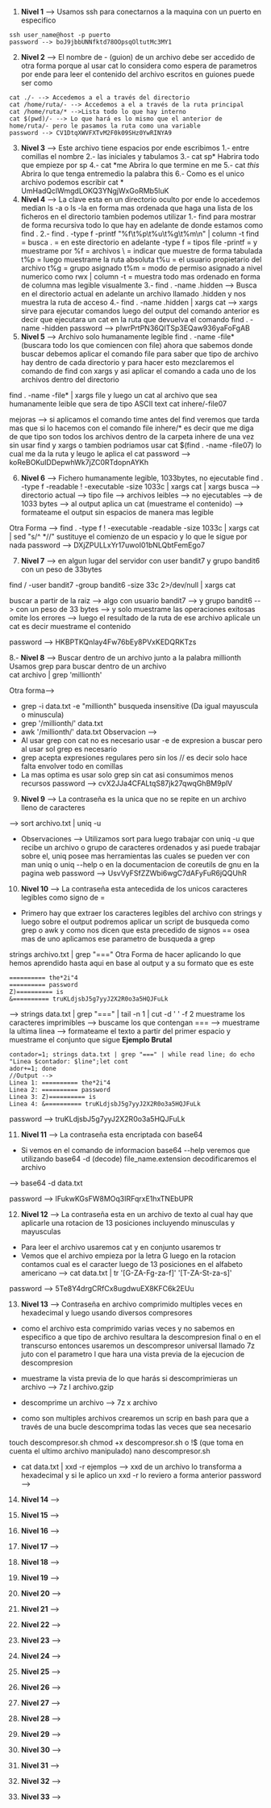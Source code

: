 1. **Nivel 1** --> 
Usamos ssh para conectarnos a la maquina con un puerto en especifico
~~~
ssh user_name@host -p puerto
password --> boJ9jbbUNNfktd78OOpsqOltutMc3MY1
~~~
2. **Nivel 2** -->
El nombre de - (guion) de un archivo debe ser accedido de otra forma porque al usar cat lo considera como espera de parametros por ende para leer el contenido del archivo escritos en guiones puede ser como
~~~
cat ./- --> Accedemos a el a través del directorio
cat /home/ruta/- --> Accedemos a el a través de la ruta principal
cat /home/ruta/* -->Lista todo lo que hay interno
cat $(pwd)/- --> Lo que hará es lo mismo que el anterior de home/ruta/- pero le pasamos la ruta como una variable
password --> CV1DtqXWVFXTvM2F0k09SHz0YwRINYA9
~~~
3. **Nivel 3** --> Este archivo tiene espacios por ende escribimos 
1.- entre comillas el nombre 
2.- las iniciales y tabulamos
3.- cat sp* Habrira todo que empieze por sp
4.- cat *me Abrira lo que termine en me 
5.- cat *this* Abrira lo que tenga entremedio la palabra this
6.- Como es el unico archivo podemos escribir cat *
UmHadQclWmgdLOKQ3YNgjWxGoRMb5luK
4. **Nivel 4** --> La clave esta en un directorio oculto por ende lo accedemos median ls -a o ls -la en forma mas ordenada que haga una lista de los ficheros en el directorio
tambien podemos utilizar 
1.- find para mostrar de forma recursiva todo lo que hay en adelante de donde estamos como find .
2.- find . -type f -printf "%f\t%p\t%u\t%g\t%m\n" | column -t
find = busca
. = en este directorio en adelante
-type f = tipos file
-printf = y muestrame por
%f = archivos
\ = indicar que muestre de forma tabulada
t%p = luego muestrame la ruta absoluta
t%u = el usuario propietario del archivo
t%g = grupo asignado
t%m = modo de permiso asignado a nivel numerico como rwx
| column -t = muestra todo mas ordenado en forma de columna mas legible visualmente
3.- find . -name .hidden --> Busca en el directorio actual en adelante un archivo llamado .hidden y nos muestra la ruta de acceso
4.- find . -name .hidden | xargs cat --> xargs sirve para ejecutar comandos luego del output del comando anterior es decir que ejecutara un cat en la ruta que devuelva el comando find . -name -hidden
password --> pIwrPrtPN36QITSp3EQaw936yaFoFgAB
5. **Nivel 5** --> Archivo solo humanamente legible 
find . -name -file* (buscara todo los que comiencen con file)
ahora que sabemos donde buscar debemos aplicar el comando file para saber que tipo de archivo hay dentro de cada directorio y para hacer esto mezclaremos el comando de find con xargs y asi aplicar el comando a cada uno de los archivos dentro del directorio

find . -name -file* | xargs file
y luego un cat al archivo que sea humanamente leible que sera de tipo ASCII text
cat inhere/-file07

mejoras --> si aplicamos el comando time antes del find veremos que tarda mas que si lo hacemos con el comando file inhere/* es decir que me diga de que tipo son todos los archivos dentro de la carpeta inhere de una vez sin usar find y xargs
o tambien podriamos usar cat $(find . -name -file07) lo cual me da la ruta y leugo le aplica el cat
password --> koReBOKuIDDepwhWk7jZC0RTdopnAYKh


6. **Nivel 6** --> Fichero humanamente legible, 1033bytes, no ejecutable
find . -type f -readable ! -executable -size 1033c | xargs cat | xargs
busca --> 
directorio actual --> 
tipo file --> 
archivos leibles --> 
no ejecutables --> 
de 1033 bytes --> 
al output aplica un cat (muestrame el contenido) --> 
formateame el output sin espacios de manera mas legible 

Otra Forma --> find . -type f ! -executable -readable -size 1033c | xargs cat | sed "s/^ *//" sustituye el comienzo de un espacio y lo que le sigue por nada 
password --> DXjZPULLxYr17uwoI01bNLQbtFemEgo7

7. **Nivel 7** --> en algun lugar del servidor con user bandit7 y grupo bandit6 con un peso de 33bytes

find / -user bandit7 -group bandit6 -size 33c 2>/dev/null | xargs cat 

buscar a partir de la raiz --> algo con usuario bandit7 --> y grupo bandit6 --> con un peso de 33 bytes --> y solo muestrame las operaciones exitosas omite los errores --> luego el resultado de la ruta de ese archivo aplicale un cat es decir muestrame el contenido

password --> HKBPTKQnIay4Fw76bEy8PVxKEDQRKTzs

8.- **Nivel 8** --> Buscar dentro de un archivo junto a la palabra millionth 
Usamos grep para buscar dentro de un archivo\
cat archivo | grep 'millionth'

Otra forma--> 
- grep -i data.txt -e "millionth" busqueda insensitive (Da igual mayuscula o minuscula)
- grep '/millionth/' data.txt
- awk '/millionth/' data.txt
Observacion --> 
 - Al usar grep con cat no es necesario usar -e de expresion a buscar pero al usar sol grep es necesario
 - grep acepta expresiones regulares pero sin los // es decir solo hace falta envolver todo en comillas
 - La mas optima es usar solo grep sin cat asi consumimos menos recursos
password --> cvX2JJa4CFALtqS87jk27qwqGhBM9plV

9. **Nivel 9** --> La contraseña es la unica que no se repite en un archivo lleno de caracteres

--> sort archivo.txt  | uniq -u

- Observaciones --> Utilizamos sort para luego trabajar con uniq -u que recibe un archivo o grupo de caracteres ordenados y asi puede trabajar sobre el, uniq posee mas herramientas las cuales se pueden ver con man uniq o uniq --help o en la documentacion de coreutils de gnu en la pagina web
password --> UsvVyFSfZZWbi6wgC7dAFyFuR6jQQUhR

10. **Nivel 10** --> La contraseña esta antecedida de los unicos caracteres legibles como signo de = 

- Primero hay que extraer los caracteres legibles del archivo con strings y luego sobre el output podremos aplicar un script de busqueda como grep o awk y como nos dicen que esta precedido de signos == osea mas de uno aplicamos ese parametro de busqueda a grep

strings archivo.txt | grep "==="
Otra Forma de hacer aplicando lo que hemos aprendido hasta aqui en base al output y a su formato que es este
~~~
========== the*2i"4
========== password
Z)========== is
&========== truKLdjsbJ5g7yyJ2X2R0o3a5HQJFuLk
~~~
--> strings data.txt | grep "===" | tail -n 1 | cut -d ' ' -f 2 
muestrame los caracteres imprimibles --> buscame los que contengan === --> muestrame la ultima linea --> formateame el texto a partir del primer espacio y muestrame el conjunto que sigue
**Ejemplo Brutal**
~~~
contador=1; strings data.txt | grep "===" | while read line; do echo "Linea $contador: $line";let cont
ador+=1; done
//Output -->
Linea 1: ========== the*2i"4
Linea 2: ========== password
Linea 3: Z)========== is
Linea 4: &========== truKLdjsbJ5g7yyJ2X2R0o3a5HQJFuLk
~~~
password --> truKLdjsbJ5g7yyJ2X2R0o3a5HQJFuLk

11. **Nivel 11** --> La contraseña esta encriptada con base64
- Si vemos en el comando de informacion base64 --help veremos que utilizando base64 -d (decode) file_name.extension decodificaremos el archivo

--> base64 -d data.txt

password --> IFukwKGsFW8MOq3IRFqrxE1hxTNEbUPR

12. **Nivel 12** --> La contraseña esta en un archivo de texto al cual hay que aplicarle una rotacion de 13 posiciones incluyendo minusculas y mayusculas
- Para leer el archivo usaremos cat y en conjunto usaremos tr
- Vemos que el archivo empieza por la letra G luego en la rotacion contamos cual es el caracter luego de 13 posiciones en el alfabeto americano
--> cat data.txt | tr '[G-ZA-Fg-za-f]' '[T-ZA-St-za-s]' 


password --> 5Te8Y4drgCRfCx8ugdwuEX8KFC6k2EUu


13. **Nivel 13** --> Contraseña en archivo comprimido multiples veces en hexadecimal y luego usando diversos compresores

- como el archivo esta comprimido varias veces y no sabemos en especifico a que tipo de archivo resultara la descompresion final o en el transcurso entonces usaremos un descompresor universal llamado 7z juto con el parametro l que hara una vista previa de la ejecucion de descompresion 

- muestrame la vista previa de lo que harás si descomprimieras un archivo
--> 7z l archivo.gzip
- descomprime un archivo 
--> 7z x archivo

- como son multiples archivos crearemos un scrip en bash para que a través de una bucle descomprima todas las veces que sea necesario

touch descompresor.sh
chmod +x descompresor.sh o !$ (que toma en cuenta el ultimo archivo manipulado)
nano descompresor.sh



- cat data.txt | xxd -r 
ejemplos --> xxd de un archivo lo transforma a hexadecimal y si le aplico un xxd -r lo reviero a forma anterior 
password --> 

14. **Nivel 14** -->

15. **Nivel 15** -->

16. **Nivel 16** -->

17. **Nivel 17** -->

18. **Nivel 18** -->

19. **Nivel 19** -->

20. **Nivel 20** -->

21. **Nivel 21** -->

22. **Nivel 22** -->

23. **Nivel 23** -->

24. **Nivel 24** -->

25. **Nivel 25** -->

26. **Nivel 26** -->

27. **Nivel 27** -->

28. **Nivel 28** -->

29. **Nivel 29** -->

30. **Nivel 30** -->

31. **Nivel 31** -->

32. **Nivel 32** -->

33. **Nivel 33** -->